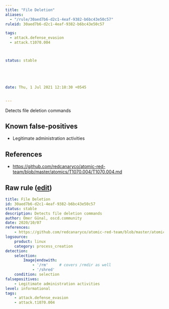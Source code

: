 ```yaml
---
title: "File Deletion"
aliases:
  - "/rule/30aed7b6-d2c1-4eaf-9382-b6bc43e50c57"
ruleid: 30aed7b6-d2c1-4eaf-9382-b6bc43e50c57

tags:
  - attack.defense_evasion
  - attack.t1070.004



status: stable





date: Thu, 1 Jul 2021 12:18:30 +0545


---
```


Detects file deletion commands

<!--more-->


## Known false-positives

* Legitimate administration activities



## References

* https://github.com/redcanaryco/atomic-red-team/blob/master/atomics/T1070.004/T1070.004.md


## Raw rule ([edit](https://github.com/SigmaHQ/sigma/edit/master/rules/linux/process_creation/proc_creation_lnx_file_deletion.yml))
```yaml
title: File Deletion
id: 30aed7b6-d2c1-4eaf-9382-b6bc43e50c57
status: stable
description: Detects file deletion commands
author: Ömer Günal, oscd.community
date: 2020/10/07
references:
    - https://github.com/redcanaryco/atomic-red-team/blob/master/atomics/T1070.004/T1070.004.md
logsource:
    product: linux
    category: process_creation
detection:
    selection:
        Image|endswith:
            - '/rm'     # covers /rmdir as well
            - '/shred'
    condition: selection
falsepositives:
    - Legitimate administration activities
level: informational
tags:
    - attack.defense_evasion
    - attack.t1070.004

```
